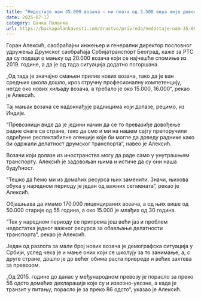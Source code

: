 ```yaml
---
title: "Недостаје нам 35.000 возача – ни плата од 3.500 евра није довољна"
date: 2025-07-17
category: Бачка Паланка
url: https://backapalankavesti.com/drustvo/privreda/nedostaje-nam-35-000-vozaca-ni-plata-od-3-500-evra-nije-dovoljna/
---
```


Горан Алексић, саобраћајни инжењер и генерални директор пословног удружења Друмског саобраћаја Србијатранспорт Београд, каже за РТС да су подаци о мањку од 20.000 возача који се најчешће спомиње из 2019. године, а да је од тада ситуација додатно погоршана.

„Од тада је значајно смањен прилив нових возача, тако да је ван средњих школа дошло, кроз стручну професионалну компетенцију, негде око нових хиљаду возача, а требало је око 15.000, 16.000“, рекао је Алексић.

Тај мањак возача се надокнађује радницима који долазе, рецимо, из Индије.

“Превозници виде да је једини начин да се то превазиђе довођење радне снаге са стране, тако да смо и ми на нашем сајту препоручили одређене респектабилне агенције које би могле да доведу раднике како би одржали делатност друмског транспорта“, навео је Алексић.

Возачи који долазе из иностранства могу да раде само у унутрашњем транспорту. Алексић је задовољан њима и истиче да су они наша будућност.

“Тешко да ћемо ми из домаћих ресурса њих заменити. Значи, њихова обука у наредном периоду је један од важних сегмената“, рекао је Алексић.

Објашњава да имамо 170.000 лиценцираних возача, а од њих више од 50.000 старије од 55 година, а око 15.000 је млађих од 30 година.

“Тек у наредном периоду се припрема још већи јаз и проблем недостатка једног важног ресурса за обављање делатности транспорта“, рекао је Алексић.

Један од разлога за мали број нових возача је демографска ситуација у Србији, услед чека је и мање оних који се школују за то занимање, а, с друге стране, дошло је до већег обима раста привреде и већих захтева за превозом.

„Од 2015. године до данас у међународном превозу је порасло за преко 56 одсто домаћих декларација које су и извозно-увозне, а када је транзит у питању, порасло је за преко 86 одсто“, указао је Алексић.

